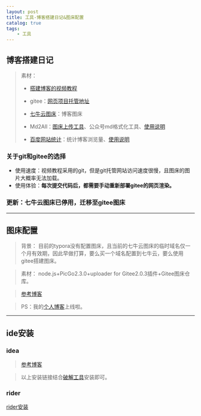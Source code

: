 ```yaml
---
layout: post
title: 工具-博客搭建日记&图床配置
catalog: true
tags:
    - 工具
---
```


## 博客搭建日记

> 素材：
>
> - [搭建博客的视频教程](https://www.bilibili.com/video/BV14x411t7ZU?t=1134)
> - gitee：[网页项目托管地址](https://gitee.com/chrisxyq/chrisxyq.git)
>
> - [七牛云图床](https://sso.qiniu.com/?client_id=PIapUKqa3u6S24H868BelwrG0OFu8dS7AxVQ8oz8HznLXhgrl2BnjaO9cs9LzxK2&redirect_url=https:%2F%2Fportal.qiniu.com%2Fapi%2Fgaea%2Fsso%2Fsignin%3Fredirect%3D%2Fkodo%2Fbucket)：博客图床
>
> - Md2All：[图床上传工具](http://md.aclickall.com/#h-3)、公众号md格式化工具、[使用说明](https://www.cnblogs.com/garyyan/p/9181809.html)
>
> - [百度网站统计](https://tongji.baidu.com/web/welcome/login)：统计博客浏览量、[使用说明](https://www.bilibili.com/video/BV14x411t7ZU?t=1134)
### 关于git和gitee的选择

- 使用速度：视频教程采用的git，但是git托管网站访问速度很慢，且图床的图片大概率无法加载。
- 使用体验：__每次提交代码后，都需要手动重新部署gitee的网页渲染。__

### 更新：七牛云图床已停用，迁移至gitee图床
---

## 图床配置

> 背景：
> 目前的typora没有配置图床，且当前的七牛云图床的临时域名仅一个月有效期，因此早做打算，要么买一个域名配置到七牛云，要么使用gitee搭建图床。

> 素材：
> node.js+PicGo2.3.0+uploader for Gitee2.0.3插件+Gitee图床仓库。

> [参考博客](https://blog.csdn.net/qq_45721778/article/details/106145619)

> PS：我的[个人博客](https://chrisxyq.gitee.io/)上线啦。

----

## ide安装

### idea

> [参考博客](https://www.exception.site/essay/idea-reset-eval)

> 以上安装链接结合[破解工具](https://github.com/chrisxyq/idea-crack.git)安装即可。

### rider

[rider安装](https://blog.laoplayer.com/a/jishujiaocheng/2020/1220/22.html)
